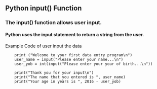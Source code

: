 ## Python input() Function
### The input() function allows user input.

#### Python uses the input statement to return a string from the user.

Example Code of user input the data

        print ("Welcome to your first data entry program\n")
        user_name = input("Please enter your name...\n")
        user_yob = int(input("Please enter your year of birth...\n"))
 
        print("Thank you for your input\n")
        print("The name that you entered is ", user_name)
        print("Your age in years is ", 2016 - user_yob)
